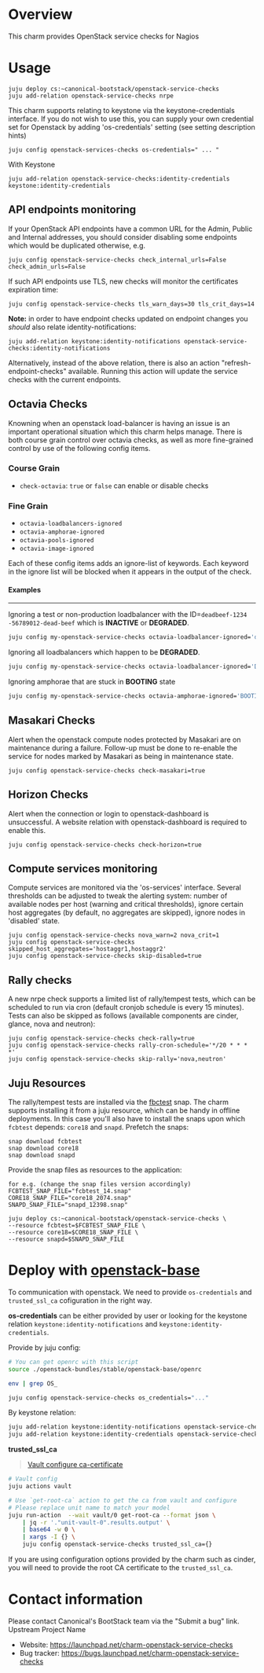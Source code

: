 # Overview

This charm provides OpenStack service checks for Nagios


# Usage

    juju deploy cs:~canonical-bootstack/openstack-service-checks
    juju add-relation openstack-service-checks nrpe

This charm supports relating to keystone via the keystone-credentials
interface.  If you do not wish to use this, you can supply your own credential
set for Openstack by  adding 'os-credentials' setting (see setting description
hints)

    juju config openstack-services-checks os-credentials=" ... "

With Keystone

    juju add-relation openstack-service-checks:identity-credentials keystone:identity-credentials


## API endpoints monitoring

If your OpenStack API endpoints have a common URL for the Admin, Public and
Internal addresses, you should consider disabling some endpoints which would be
duplicated otherwise, e.g.

    juju config openstack-service-checks check_internal_urls=False check_admin_urls=False

If such API endpoints use TLS, new checks will monitor the certificates expiration time:

    juju config openstack-service-checks tls_warn_days=30 tls_crit_days=14

**Note:** in order to have endpoint checks updated on endpoint changes you *should* also relate identity-notifications:

    juju add-relation keystone:identity-notifications openstack-service-checks:identity-notifications

Alternatively, instead of the above relation, there is also an action "refresh-endpoint-checks" available. Running this action will update the service checks with the current endpoints.

## Octavia Checks

Knowning when an openstack load-balancer is having an issue is an important
operational situation which this charm helps manage.  There is both course
grain control over octavia checks, as well as more fine-grained control by
use of the following config items.

### Course Grain

  * `check-octavia`: `true` or `false` can enable or disable checks

### Fine Grain

  * `octavia-loadbalancers-ignored`
  * `octavia-amphorae-ignored`
  * `octavia-pools-ignored`
  * `octavia-image-ignored`

Each of these config items adds an ignore-list of keywords. Each keyword in
the ignore list will be blocked when it appears in the output of the check.

#### Examples

---------------
Ignoring a test or non-production loadbalancer with the ID=`deadbeef-1234
-56789012-dead-beef` which is __INACTIVE__ or __DEGRADED__.
```bash
juju config my-openstack-service-checks octavia-loadbalancer-ignored='deadbeef-1234-56789012-dead-beef,'
```

Ignoring all loadbalancers which happen to be __DEGRADED__.
```bash
juju config my-openstack-service-checks octavia-loadbalancer-ignored='DEGRADED,'
```

Ignoring amphorae that are stuck in __BOOTING__ state
```bash
juju config my-openstack-service-checks octavia-amphorae-ignored='BOOTING,'
```

## Masakari Checks

Alert when the openstack compute nodes protected by Masakari are on maintenance
during a failure. Follow-up must be done to re-enable the service for nodes
marked by Masakari as being in maintenance state.

    juju config openstack-service-checks check-masakari=true

## Horizon Checks

Alert when the connection or login to openstack-dashboard is unsuccessful. A website
relation with openstack-dashboard is required to enable this.

    juju config openstack-service-checks check-horizon=true

## Compute services monitoring

Compute services are monitored via the 'os-services' interface. Several thresholds can
be adjusted to tweak the alerting system: number of available nodes per host (warning
and critical thresholds), ignore certain host aggregates (by default, no aggregates
are skipped), ignore nodes in 'disabled' state.

    juju config openstack-service-checks nova_warn=2 nova_crit=1
    juju config openstack-service-checks skipped_host_aggregates='hostaggr1,hostaggr2'
    juju config openstack-service-checks skip-disabled=true

## Rally checks

A new nrpe check supports a limited list of rally/tempest tests, which can be
scheduled to run via cron (default cronjob schedule is every 15 minutes). Tests
can also be skipped as follows (available components are cinder, glance, nova and
neutron):

    juju config openstack-service-checks check-rally=true
    juju config openstack-service-checks rally-cron-schedule='*/20 * * * *'
    juju config openstack-service-checks skip-rally='nova,neutron'

## Juju Resources

The rally/tempest tests are installed via the
[fbctest](https://snapcraft.io/fcbtest) snap. The charm supports installing it
from a juju resource, which can be handy in offline deployments. In this case
you'll also have to install the snaps upon which `fcbtest` depends: `core18`
and `snapd`. Prefetch the snaps:

    snap download fcbtest
    snap download core18
    snap download snapd

Provide the snap files as resources to the application:

    for e.g. (change the snap files version accordingly)
    FCBTEST_SNAP_FILE="fcbtest_14.snap"
    CORE18_SNAP_FILE="core18_2074.snap"
    SNAPD_SNAP_FILE="snapd_12398.snap"

    juju deploy cs:~canonical-bootstack/openstack-service-checks \
    --resource fcbtest=$FCBTEST_SNAP_FILE \
    --resource core18=$CORE18_SNAP_FILE \
    --resource snapd=$SNAPD_SNAP_FILE

# Deploy with [openstack-base](https://github.com/openstack-charmers/openstack-bundles/tree/master/stable/openstack-base)

To communication with openstack. We need to provide `os-credentials` and `trusted_ssl_ca` cofiguration in the right way.

**os-credentials** can be either provided by user or looking for the keystone relation `keystone:identity-notifications` and `keystone:identity-credentials`.

Provide by juju config:

```sh
# You can get openrc with this script
source ./openstack-bundles/stable/openstack-base/openrc

env | grep OS_

juju config openstack-service-checks os_credentials="..."
```

By keystone relation:

```sh
juju add-relation keystone:identity-notifications openstack-service-checks:identity-notifications
juju add-relation keystone:identity-credentials openstack-service-checks:identity-credentials
```

**trusted_ssl_ca**

> [Vault configure ca-certificate](https://docs.openstack.org/charm-guide/latest/admin/security/tls.html#add-a-ca-certificate)

```sh
# Vault config
juju actions vault

# Use `get-root-ca` action to get the ca from vault and configure
# Please replace unit name to match your model
juju run-action  --wait vault/0 get-root-ca --format json \
    | jq -r '."unit-vault-0".results.output' \
    | base64 -w 0 \
    | xargs -I {} \
    juju config openstack-service-checks trusted_ssl_ca={}
```

If you are using configuration options provided by the charm such as cinder, you
will need to provide the root CA certificate to the `trusted_ssl_ca`.

# Contact information

Please contact Canonical's BootStack team via the "Submit a bug" link.
Upstream Project Name

 * Website: https://launchpad.net/charm-openstack-service-checks
 * Bug tracker: https://bugs.launchpad.net/charm-openstack-service-checks
